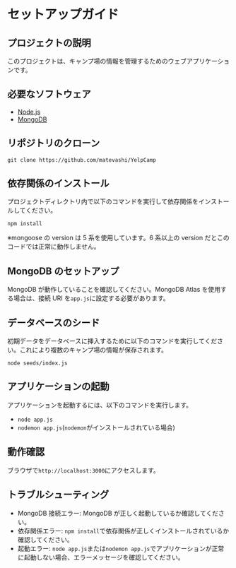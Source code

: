 # セットアップガイド

## プロジェクトの説明

このプロジェクトは、キャンプ場の情報を管理するためのウェブアプリケーションです。

## 必要なソフトウェア

- [Node.js](https://nodejs.org/en)
- [MongoDB](https://www.mongodb.com/try/download/community-kubernetes-operator)

## リポジトリのクローン

`git clone https://github.com/matevashi/YelpCamp`

## 依存関係のインストール

プロジェクトディレクトリ内で以下のコマンドを実行して依存関係をインストールしてください。

`npm install`

※mongoose の version は 5 系を使用しています。6 系以上の version だとこのコードでは正常に動作しません。

## MongoDB のセットアップ

MongoDB が動作していることを確認してください。MongoDB Atlas を使用する場合は、接続 URI を`app.js`に設定する必要があります。

## データベースのシード

初期データをデータベースに挿入するために以下のコマンドを実行してください。これにより複数のキャンプ場の情報が保存されます。

`node seeds/index.js`

## アプリケーションの起動

アプリケーションを起動するには、以下のコマンドを実行します。

- `node app.js`
- `nodemon app.js`(`nodemon`がインストールされている場合)

## 動作確認

ブラウザで`http://localhost:3000`にアクセスします。

## トラブルシューティング

- MongoDB 接続エラー: MongoDB が正しく起動しているか確認してください。
- 依存関係エラー: `npm install`で依存関係が正しくインストールされているか確認してください。
- 起動エラー: `node app.js`または`nodemon app.js`でアプリケーションが正常に起動しない場合、エラーメッセージを確認してください。
